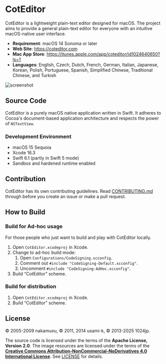 # CotEditor

CotEditor is a lightweight plain-text editor designed for macOS. The project aims to provide a general plain-text editor for everyone with an intuitive macOS-native user interface.

- __Requirement__: macOS 14 Sonoma or later
- __Web Site__: <https://coteditor.com>
- __Mac App Store__: <https://itunes.apple.com/app/coteditor/id1024640650?ls=1>
- __Languages__: English, Czech, Dutch, French, German, Italian, Japanese, Korean, Polish, Portuguese, Spanish, Simplified Chinese, Traditional Chinese, and Turkish

![screenshot](screenshot@2x.png)



## Source Code

CotEditor is a purely macOS native application written in Swift. It adheres to Cocoa's document-based application architecture and respects the power of `NSTextView`.


### Development Environment

- macOS 15 Sequoia
- Xcode 16.3
- Swift 6.1 (partly in Swift 5 mode)
- Sandbox and hardened runtime enabled



## Contribution

CotEditor has its own contributing guidelines. Read [CONTRIBUTING.md](CONTRIBUTING.md) through before you create an issue or make a pull request.



## How to Build

### Build for Ad-hoc usage

For those people who just want to build and play with CotEditor locally.

1. Open `CotEditor.xcodeproj` in Xcode.
1. Change to ad-hoc build mode:
    1. Open `Configurations/CodeSigning.xcconfig`.
    1. Comment out `#include "CodeSigning-Default.xcconfig"`.
    1. Uncomment `#include "CodeSigning-AdHoc.xcconfig"`.
1. Build “CotEditor” scheme.


### Build for distribution

1. Open `CotEditor.xcodeproj` in Xcode.
1. Build “CotEditor” scheme.



## License

© 2005-2009 nakamuxu,
© 2011, 2014 usami-k,
© 2013-2025 1024jp.

The source code is licensed under the terms of the __Apache License, Version 2.0__. The image resources are licensed under the terms of the [__Creative Commons Attribution-NonCommercial-NoDerivatives 4.0 International License__](https://creativecommons.org/licenses/by-nc-nd/4.0/). See [LICENSE](LICENSE) for details.
